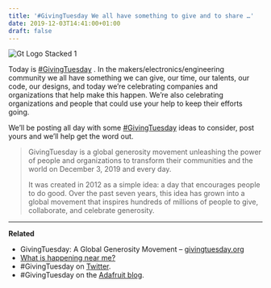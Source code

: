```yaml
---
title: '#GivingTuesday We all have something to give and to share …'
date: 2019-12-03T14:41:00+01:00
draft: false
---
```


![Gt Logo Stacked 1](https://cdn-blog.adafruit.com/uploads/2019/12/GT_logo_stacked_1.jpg)

Today is [#GivingTuesday](https://blog.adafruit.com/?s=%23GivingTuesday) . In the makers/electronics/engineering community we all have something we can give, our time, our talents, our code, our designs, and today we’re celebrating companies and organizations that help make this happen. We’re also celebrating organizations and people that could use your help to keep their efforts going.

We’ll be posting all day with some [#GivingTuesday](https://blog.adafruit.com/?s=%23GivingTuesday) ideas to consider, post yours and we’ll help get the word out.

> GivingTuesday is a global generosity movement unleashing the power of people and organizations to transform their communities and the world on December 3, 2019 and every day.
> 
> It was created in 2012 as a simple idea: a day that encourages people to do good. Over the past seven years, this idea has grown into a global movement that inspires hundreds of millions of people to give, collaborate, and celebrate generosity.

* * *

**Related**

*   GivingTuesday: A Global Generosity Movement – [givingtuesday.org](https://www.givingtuesday.org/)
*   [What is happening near me?](https://www.givingtuesday.org/whats-happening-near-me)
*   #GivingTuesday on [Twitter](https://twitter.com/search?q=%23GivingTuesday&src=hashtag_click&f=live).
*   #GivingTuesday on the [Adafruit blog](https://blog.adafruit.com/?s=%23GivingTuesday).